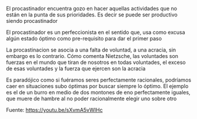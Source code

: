 El procastinador encuentra gozo en hacer aquellas actividades que no están en la punta de sus prioridades. Es decir se puede ser productivo siendo procastinador

El procastinador es un perfeccionista en el sentido que, usa como excusa algún estado óptimo como pre-requisito para dar el primer paso

La procastinacion se asocia a una falta de voluntad, a una acracia, sin embargo es lo contrario. Cómo comenta Nietzsche, las voluntades son fuerzas en el mundo que tiran de nosotros en todas voluntades, el exceso de esas voluntades y la fuerza que ejercen son la acracia 

Es paradójico como si fuéramos seres perfectamente racionales, podríamos caer en situaciones subo óptimas por buscar siempre lo óptimo. El ejemplo es el de un burro en medio de dos montones de eno perfectamente iguales, que muere de hambre al no poder racionalmente elegir uno sobre otro


Fuente: https://youtu.be/sXvmA5vWIHc